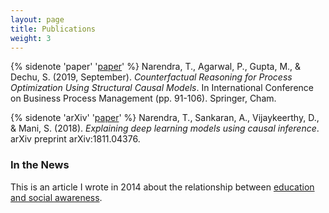 ```yaml
---
layout: page
title: Publications
weight: 3
---
```

{% sidenote 'paper' '[paper](https://link.springer.com/chapter/10.1007/978-3-030-26643-1_6)' %} Narendra, T., Agarwal, P., Gupta, M., & Dechu, S. (2019, September). *Counterfactual Reasoning for Process Optimization Using Structural Causal Models*. In International Conference on Business Process Management (pp. 91-106). Springer, Cham.

{% sidenote 'arXiv' '[paper](https://arxiv.org/abs/1811.04376)' %} Narendra, T., Sankaran, A., Vijaykeerthy, D., & Mani, S. (2018). *Explaining deep learning models using causal inference*. arXiv preprint arXiv:1811.04376.

### In the News
This is an article I wrote in 2014 about the relationship between [education and social awareness](http://blogs.citizenmatters.in/kasa-conscious/does-education-necessarily-mean-a-more-heightened-awareness-about-one-s-role-in-society-6958). 
